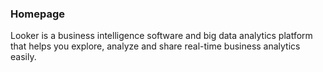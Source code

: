 
### Homepage

Looker is a business intelligence software and big data analytics platform that helps you explore, analyze and share real-time business analytics easily.
